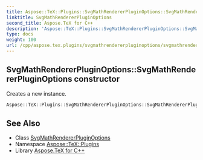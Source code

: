 ```yaml
---
title: Aspose::TeX::Plugins::SvgMathRendererPluginOptions::SvgMathRendererPluginOptions constructor
linktitle: SvgMathRendererPluginOptions
second_title: Aspose.TeX for C++
description: 'Aspose::TeX::Plugins::SvgMathRendererPluginOptions::SvgMathRendererPluginOptions constructor. Creates a new instance in C++.'
type: docs
weight: 100
url: /cpp/aspose.tex.plugins/svgmathrendererpluginoptions/svgmathrendererpluginoptions/
---
```

## SvgMathRendererPluginOptions::SvgMathRendererPluginOptions constructor


Creates a new instance.

```cpp
Aspose::TeX::Plugins::SvgMathRendererPluginOptions::SvgMathRendererPluginOptions()
```

## See Also

* Class [SvgMathRendererPluginOptions](../)
* Namespace [Aspose::TeX::Plugins](../../)
* Library [Aspose.TeX for C++](../../../)
